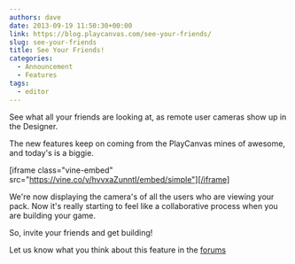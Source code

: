 ```yaml
---
authors: dave
date: 2013-09-19 11:50:30+00:00
link: https://blog.playcanvas.com/see-your-friends/
slug: see-your-friends
title: See Your Friends!
categories:
  - Announcement
  - Features
tags:
  - editor
---
```


See what all your friends are looking at, as remote user cameras show up in the Designer.

The new features keep on coming from the PlayCanvas mines of awesome, and today's is a biggie.

[iframe class="vine-embed" src="https://vine.co/v/hvvxaZunntI/embed/simple"][/iframe]

We're now displaying the camera's of all the users who are viewing your pack. Now it's really starting to feel like a collaborative process when you are building your game.

So, invite your friends and get building!

Let us know what you think about this feature in the [forums](https://forum.playcanvas.com/t/see-your-friends/95)
